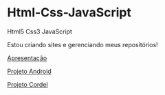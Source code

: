 # Html-Css-JavaScript
 Html5 Css3 JavaScript

Estou criando sites e gerenciando meus repositórios!

<a href="https://qrjbr.csb.app/">Apresentação

<a href="https://anselmoalegria.github.io/Projeto-Android/">Projeto Android
 
<a href="https://anselmoalegria.github.io/Projeto-Cordel/">Projeto Cordel
